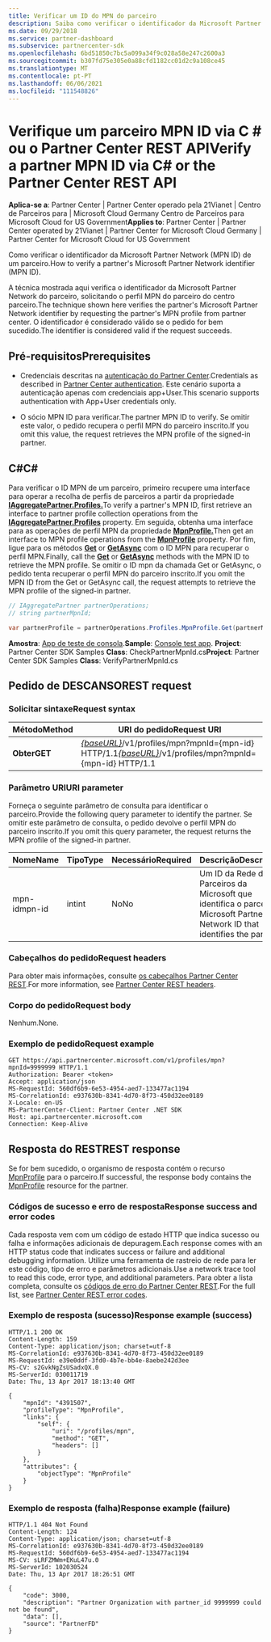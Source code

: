 ```yaml
---
title: Verificar um ID do MPN do parceiro
description: Saiba como verificar o identificador da Microsoft Partner Network (MPN ID) de um parceiro, solicitando o perfil DE MPN do parceiro via C \# ou a API do Partner Center REST.
ms.date: 09/29/2018
ms.service: partner-dashboard
ms.subservice: partnercenter-sdk
ms.openlocfilehash: 6bd51850c7bc5a099a34f9c028a58e247c2600a3
ms.sourcegitcommit: b307fd75e305e0a88cfd1182cc01d2c9a108ce45
ms.translationtype: MT
ms.contentlocale: pt-PT
ms.lasthandoff: 06/06/2021
ms.locfileid: "111548826"
---
```

# <a name="verify-a-partner-mpn-id-via-c-or-the-partner-center-rest-api"></a><span data-ttu-id="4a8e0-103">Verifique um parceiro MPN ID via C \# ou o Partner Center REST API</span><span class="sxs-lookup"><span data-stu-id="4a8e0-103">Verify a partner MPN ID via C\# or the Partner Center REST API</span></span>

<span data-ttu-id="4a8e0-104">**Aplica-se a**: Partner Center | Partner Center operado pela 21Vianet | Centro de Parceiros para | Microsoft Cloud Germany Centro de Parceiros para Microsoft Cloud for US Government</span><span class="sxs-lookup"><span data-stu-id="4a8e0-104">**Applies to**: Partner Center | Partner Center operated by 21Vianet | Partner Center for Microsoft Cloud Germany | Partner Center for Microsoft Cloud for US Government</span></span>

<span data-ttu-id="4a8e0-105">Como verificar o identificador da Microsoft Partner Network (MPN ID) de um parceiro.</span><span class="sxs-lookup"><span data-stu-id="4a8e0-105">How to verify a partner's Microsoft Partner Network identifier (MPN ID).</span></span>

<span data-ttu-id="4a8e0-106">A técnica mostrada aqui verifica o identificador da Microsoft Partner Network do parceiro, solicitando o perfil MPN do parceiro do centro parceiro.</span><span class="sxs-lookup"><span data-stu-id="4a8e0-106">The technique shown here verifies the partner's Microsoft Partner Network identifier by requesting the partner's MPN profile from partner center.</span></span> <span data-ttu-id="4a8e0-107">O identificador é considerado válido se o pedido for bem sucedido.</span><span class="sxs-lookup"><span data-stu-id="4a8e0-107">The identifier is considered valid if the request succeeds.</span></span>

## <a name="prerequisites"></a><span data-ttu-id="4a8e0-108">Pré-requisitos</span><span class="sxs-lookup"><span data-stu-id="4a8e0-108">Prerequisites</span></span>

- <span data-ttu-id="4a8e0-109">Credenciais descritas na [autenticação do Partner Center](partner-center-authentication.md).</span><span class="sxs-lookup"><span data-stu-id="4a8e0-109">Credentials as described in [Partner Center authentication](partner-center-authentication.md).</span></span> <span data-ttu-id="4a8e0-110">Este cenário suporta a autenticação apenas com credenciais app+User.</span><span class="sxs-lookup"><span data-stu-id="4a8e0-110">This scenario supports authentication with App+User credentials only.</span></span>

- <span data-ttu-id="4a8e0-111">O sócio MPN ID para verificar.</span><span class="sxs-lookup"><span data-stu-id="4a8e0-111">The partner MPN ID to verify.</span></span> <span data-ttu-id="4a8e0-112">Se omitir este valor, o pedido recupera o perfil MPN do parceiro inscrito.</span><span class="sxs-lookup"><span data-stu-id="4a8e0-112">If you omit this value, the request retrieves the MPN profile of the signed-in partner.</span></span>

## <a name="c"></a><span data-ttu-id="4a8e0-113">C\#</span><span class="sxs-lookup"><span data-stu-id="4a8e0-113">C\#</span></span>

<span data-ttu-id="4a8e0-114">Para verificar o ID MPN de um parceiro, primeiro recupere uma interface para operar a recolha de perfis de parceiros a partir da propriedade [**IAggregatePartner.Profiles.**](/dotnet/api/microsoft.store.partnercenter.ipartner.profiles)</span><span class="sxs-lookup"><span data-stu-id="4a8e0-114">To verify a partner's MPN ID, first retrieve an interface to partner profile collection operations from the [**IAggregatePartner.Profiles**](/dotnet/api/microsoft.store.partnercenter.ipartner.profiles) property.</span></span> <span data-ttu-id="4a8e0-115">Em seguida, obtenha uma interface para as operações de perfil MPN da propriedade [**MpnProfile.**](/dotnet/api/microsoft.store.partnercenter.profiles.ipartnerprofilecollection.mpnprofile)</span><span class="sxs-lookup"><span data-stu-id="4a8e0-115">Then get an interface to MPN profile operations from the [**MpnProfile**](/dotnet/api/microsoft.store.partnercenter.profiles.ipartnerprofilecollection.mpnprofile) property.</span></span> <span data-ttu-id="4a8e0-116">Por fim, ligue para os métodos [**Get**](/dotnet/api/microsoft.store.partnercenter.profiles.impnprofile.get) or [**GetAsync**](/dotnet/api/microsoft.store.partnercenter.profiles.impnprofile.getasync) com o ID MPN para recuperar o perfil MPN.</span><span class="sxs-lookup"><span data-stu-id="4a8e0-116">Finally, call the [**Get**](/dotnet/api/microsoft.store.partnercenter.profiles.impnprofile.get) or [**GetAsync**](/dotnet/api/microsoft.store.partnercenter.profiles.impnprofile.getasync) methods with the MPN ID to retrieve the MPN profile.</span></span> <span data-ttu-id="4a8e0-117">Se omitir o ID mpn da chamada Get or GetAsync, o pedido tenta recuperar o perfil MPN do parceiro inscrito.</span><span class="sxs-lookup"><span data-stu-id="4a8e0-117">If you omit the MPN ID from the Get or GetAsync call, the request attempts to retrieve the MPN profile of the signed-in partner.</span></span>

``` csharp
// IAggregatePartner partnerOperations;
// string partnerMpnId;

var partnerProfile = partnerOperations.Profiles.MpnProfile.Get(partnerMpnId);
```

<span data-ttu-id="4a8e0-118">**Amostra**: [App de teste de consola](console-test-app.md).</span><span class="sxs-lookup"><span data-stu-id="4a8e0-118">**Sample**: [Console test app](console-test-app.md).</span></span> <span data-ttu-id="4a8e0-119">**Project**: Partner Center SDK Samples **Class**: CheckPartnerMpnId.cs</span><span class="sxs-lookup"><span data-stu-id="4a8e0-119">**Project**: Partner Center SDK Samples **Class**: VerifyPartnerMpnId.cs</span></span>

## <a name="rest-request"></a><span data-ttu-id="4a8e0-120">Pedido de DESCANSO</span><span class="sxs-lookup"><span data-stu-id="4a8e0-120">REST request</span></span>

### <a name="request-syntax"></a><span data-ttu-id="4a8e0-121">Solicitar sintaxe</span><span class="sxs-lookup"><span data-stu-id="4a8e0-121">Request syntax</span></span>

| <span data-ttu-id="4a8e0-122">Método</span><span class="sxs-lookup"><span data-stu-id="4a8e0-122">Method</span></span>  | <span data-ttu-id="4a8e0-123">URI do pedido</span><span class="sxs-lookup"><span data-stu-id="4a8e0-123">Request URI</span></span>                                                                         |
|---------|-------------------------------------------------------------------------------------|
| <span data-ttu-id="4a8e0-124">**Obter**</span><span class="sxs-lookup"><span data-stu-id="4a8e0-124">**GET**</span></span> | <span data-ttu-id="4a8e0-125">[*{baseURL}*](partner-center-rest-urls.md)/v1/profiles/mpn?mpnId={mpn-id} HTTP/1.1</span><span class="sxs-lookup"><span data-stu-id="4a8e0-125">[*{baseURL}*](partner-center-rest-urls.md)/v1/profiles/mpn?mpnId={mpn-id} HTTP/1.1</span></span> |

### <a name="uri-parameter"></a><span data-ttu-id="4a8e0-126">Parâmetro URI</span><span class="sxs-lookup"><span data-stu-id="4a8e0-126">URI parameter</span></span>

<span data-ttu-id="4a8e0-127">Forneça o seguinte parâmetro de consulta para identificar o parceiro.</span><span class="sxs-lookup"><span data-stu-id="4a8e0-127">Provide the following query parameter to identify the partner.</span></span> <span data-ttu-id="4a8e0-128">Se omitir este parâmetro de consulta, o pedido devolve o perfil MPN do parceiro inscrito.</span><span class="sxs-lookup"><span data-stu-id="4a8e0-128">If you omit this query parameter, the request returns the MPN profile of the signed-in partner.</span></span>

| <span data-ttu-id="4a8e0-129">Nome</span><span class="sxs-lookup"><span data-stu-id="4a8e0-129">Name</span></span>   | <span data-ttu-id="4a8e0-130">Tipo</span><span class="sxs-lookup"><span data-stu-id="4a8e0-130">Type</span></span> | <span data-ttu-id="4a8e0-131">Necessário</span><span class="sxs-lookup"><span data-stu-id="4a8e0-131">Required</span></span> | <span data-ttu-id="4a8e0-132">Descrição</span><span class="sxs-lookup"><span data-stu-id="4a8e0-132">Description</span></span>                                                 |
|--------|------|----------|-------------------------------------------------------------|
| <span data-ttu-id="4a8e0-133">mpn-id</span><span class="sxs-lookup"><span data-stu-id="4a8e0-133">mpn-id</span></span> | <span data-ttu-id="4a8e0-134">int</span><span class="sxs-lookup"><span data-stu-id="4a8e0-134">int</span></span>  | <span data-ttu-id="4a8e0-135">No</span><span class="sxs-lookup"><span data-stu-id="4a8e0-135">No</span></span>       | <span data-ttu-id="4a8e0-136">Um ID da Rede de Parceiros da Microsoft que identifica o parceiro.</span><span class="sxs-lookup"><span data-stu-id="4a8e0-136">A Microsoft Partner Network ID that identifies the partner.</span></span> |

### <a name="request-headers"></a><span data-ttu-id="4a8e0-137">Cabeçalhos do pedido</span><span class="sxs-lookup"><span data-stu-id="4a8e0-137">Request headers</span></span>

<span data-ttu-id="4a8e0-138">Para obter mais informações, consulte [os cabeçalhos Partner Center REST](headers.md).</span><span class="sxs-lookup"><span data-stu-id="4a8e0-138">For more information, see [Partner Center REST headers](headers.md).</span></span>

### <a name="request-body"></a><span data-ttu-id="4a8e0-139">Corpo do pedido</span><span class="sxs-lookup"><span data-stu-id="4a8e0-139">Request body</span></span>

<span data-ttu-id="4a8e0-140">Nenhum.</span><span class="sxs-lookup"><span data-stu-id="4a8e0-140">None.</span></span>

### <a name="request-example"></a><span data-ttu-id="4a8e0-141">Exemplo de pedido</span><span class="sxs-lookup"><span data-stu-id="4a8e0-141">Request example</span></span>

```http
GET https://api.partnercenter.microsoft.com/v1/profiles/mpn?mpnId=9999999 HTTP/1.1
Authorization: Bearer <token>
Accept: application/json
MS-RequestId: 560df6b9-6e53-4954-aed7-133477ac1194
MS-CorrelationId: e937630b-8341-4d70-8f73-450d32ee0189
X-Locale: en-US
MS-PartnerCenter-Client: Partner Center .NET SDK
Host: api.partnercenter.microsoft.com
Connection: Keep-Alive
```

## <a name="rest-response"></a><span data-ttu-id="4a8e0-142">Resposta do REST</span><span class="sxs-lookup"><span data-stu-id="4a8e0-142">REST response</span></span>

<span data-ttu-id="4a8e0-143">Se for bem sucedido, o organismo de resposta contém o recurso [MpnProfile](profile-resources.md#mpnprofile) para o parceiro.</span><span class="sxs-lookup"><span data-stu-id="4a8e0-143">If successful, the response body contains the [MpnProfile](profile-resources.md#mpnprofile) resource for the partner.</span></span>

### <a name="response-success-and-error-codes"></a><span data-ttu-id="4a8e0-144">Códigos de sucesso e erro de resposta</span><span class="sxs-lookup"><span data-stu-id="4a8e0-144">Response success and error codes</span></span>

<span data-ttu-id="4a8e0-145">Cada resposta vem com um código de estado HTTP que indica sucesso ou falha e informações adicionais de depuragem.</span><span class="sxs-lookup"><span data-stu-id="4a8e0-145">Each response comes with an HTTP status code that indicates success or failure and additional debugging information.</span></span> <span data-ttu-id="4a8e0-146">Utilize uma ferramenta de rastreio de rede para ler este código, tipo de erro e parâmetros adicionais.</span><span class="sxs-lookup"><span data-stu-id="4a8e0-146">Use a network trace tool to read this code, error type, and additional parameters.</span></span> <span data-ttu-id="4a8e0-147">Para obter a lista completa, consulte os [códigos de erro do Partner Center REST](error-codes.md).</span><span class="sxs-lookup"><span data-stu-id="4a8e0-147">For the full list, see [Partner Center REST error codes](error-codes.md).</span></span>

### <a name="response-example-success"></a><span data-ttu-id="4a8e0-148">Exemplo de resposta (sucesso)</span><span class="sxs-lookup"><span data-stu-id="4a8e0-148">Response example (success)</span></span>

```http
HTTP/1.1 200 OK
Content-Length: 159
Content-Type: application/json; charset=utf-8
MS-CorrelationId: e937630b-8341-4d70-8f73-450d32ee0189
MS-RequestId: e39e0ddf-3fd0-4b7e-bb4e-8aebe242d3ee
MS-CV: s2GvkNgZsUSadxQX.0
MS-ServerId: 030011719
Date: Thu, 13 Apr 2017 18:13:40 GMT

{
    "mpnId": "4391507",
    "profileType": "MpnProfile",
    "links": {
        "self": {
            "uri": "/profiles/mpn",
            "method": "GET",
            "headers": []
        }
    },
    "attributes": {
        "objectType": "MpnProfile"
    }
}
```

### <a name="response-example-failure"></a><span data-ttu-id="4a8e0-149">Exemplo de resposta (falha)</span><span class="sxs-lookup"><span data-stu-id="4a8e0-149">Response example (failure)</span></span>

```http
HTTP/1.1 404 Not Found
Content-Length: 124
Content-Type: application/json; charset=utf-8
MS-CorrelationId: e937630b-8341-4d70-8f73-450d32ee0189
MS-RequestId: 560df6b9-6e53-4954-aed7-133477ac1194
MS-CV: sLRFZMWm+EKuL47u.0
MS-ServerId: 102030524
Date: Thu, 13 Apr 2017 18:26:51 GMT

{
    "code": 3000,
    "description": "Partner Organization with partner_id 9999999 could not be found",
    "data": [],
    "source": "PartnerFD"
}
```
